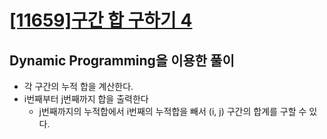 # [[11659]구간 합 구하기 4](https://www.acmicpc.net/problem/11659)

## Dynamic Programming을 이용한 풀이

- 각 구간의 누적 합을 계산한다.
- i번째부터 j번째까지 합을 출력한다
  - j번째까지의 누적합에서 i번째의 누적합을 빼서 (i, j) 구간의 합계를 구할 수 있다.